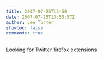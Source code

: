 ```yaml
---
title: 2007-07-25T13-50
date: 2007-07-25T13:50:57Z
author: Lee Turner
showtoc: false
comments: true
---
```


Looking for Twitter firefox extensions

